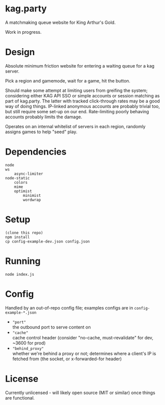 # kag.party

A matchmaking queue website for King Arthur's Gold.

Work in progress.

# Design

Absolute minimum friction website for entering a waiting queue for a kag server.

Pick a region and gamemode, wait for a game, hit the button.

Should make some attempt at limiting users from greifing the system; considering either KAG API SSO or simple accounts or session matching as part of kag.party. The latter with tracked click-through rates may be a good way of doing things. IP-linked anonymous accounts are probably trivial too, but still require some set-up on our end. Rate-limiting poorly behaving accounts probably limits the damage.

Operates on an internal whitelist of servers in each region, randomly assigns games to help "seed" play.

# Dependencies

	node
	ws
		async-limiter
	node-static
		colors
		mime
		optimist
			minimist
			wordwrap

# Setup

	(clone this repo)
	npm install
	cp config-example-dev.json config.json

# Running

	node index.js

# Config

Handled by an out-of-repo config file; examples configs are in `config-example-*.json`

- `"port"` <br>
	the outbound port to serve content on
- `"cache"` <br>
	cache control header (consider "no-cache, must-revalidate" for dev, ~3600 for prod)
- `"behind_proxy"` <br>
	whether we're behind a proxy or not; determines where a client's IP is fetched from (the socket, or x-forwarded-for header)

# License

Currently unlicensed - will likely open source (MIT or similar) once things are functional.
